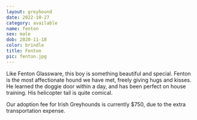 ```yaml
---
layout: greyhound
date: 2022-10-27
category: available
name: fenton
sex: male
dob: 2020-11-18
color: brindle
title: Fenton
pic: fenton.jpg
---
```

Like Fenton Glassware, this boy is something beautiful and special. Fenton is the most affectionate hound we have met, freely giving hugs and kisses. He learned the doggie door within a day, and has been perfect on house training. His helicopter tail is quite comical. 

Our adoption fee for Irish Greyhounds is currently $750, due to the extra transportation expense.
